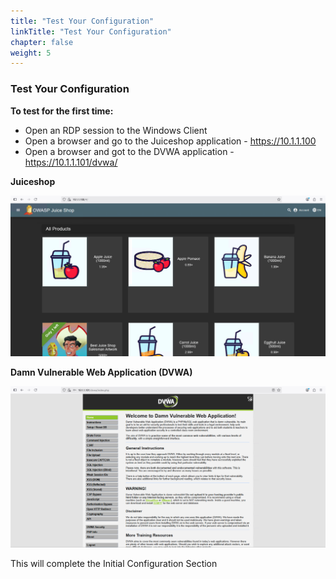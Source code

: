 ```yaml
---
title: "Test Your Configuration"
linkTitle: "Test Your Configuration"
chapter: false
weight: 5
---
```

### **Test Your Configuration**

**To test for the first time:**

- Open an RDP session to the Windows Client
- Open a browser and go to the Juiceshop application - https://10.1.1.100
- Open a browser and got to the DVWA application - https://10.1.1.101/dvwa/

**Juiceshop**

![](juiceshop-test.png)

**Damn Vulnerable Web Application \(DVWA\)**

![](dvwa-test.png)

This will complete the Initial Configuration Section